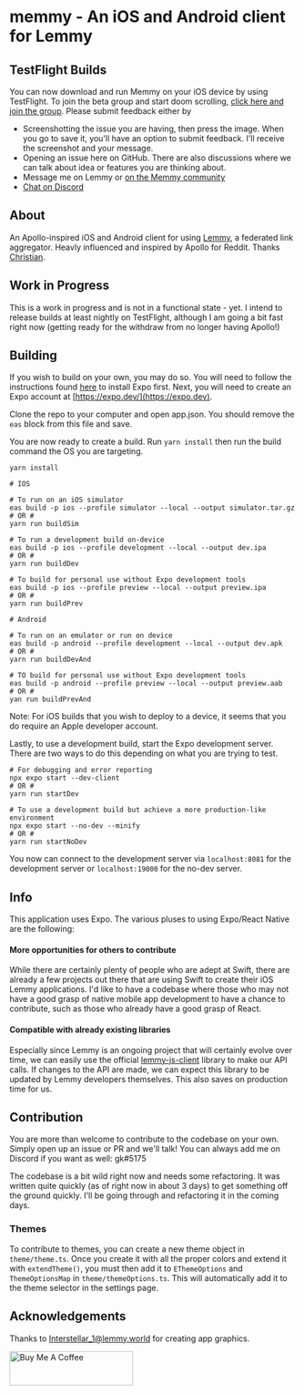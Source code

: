 # memmy - An iOS and Android client for Lemmy
## TestFlight Builds
You can now download and run Memmy on your iOS device by using TestFlight. To join the beta group and start doom scrolling, [click here and join the group](https://testflight.apple.com/join/6jaRU6rD). Please submit feedback either by
- Screenshotting the issue you are having, then press the image. When you go to save it, you'll have an option to submit feedback. I'll receive the screenshot and your message.
- Opening an issue here on GitHub. There are also discussions where we can talk about idea or features you are thinking about.
- Message me on Lemmy or [on the Memmy community](https://lemmy.ml/c/memmy)
- [Chat on Discord](https://discord.gg/dSHDF9SJB)

## About

An Apollo-inspired iOS and Android client for using [Lemmy](https://github.com/LemmyNet/lemmy), a federated link aggregator. Heavly influenced and inspired by Apollo for Reddit. Thanks [Christian](https://github.com/christianselig).

## Work in Progress
This is a work in progress and is not in a functional state - yet. I intend to release builds at least nightly on TestFlight, although I am going a bit fast right now (getting ready for the withdraw from no longer having Apollo!)

## Building
If you wish to build on your own, you may do so. You will need to follow the instructions found
[here](https://docs.expo.dev/get-started/installation/) to install Expo first. Next, you will need to create an Expo
account at [https://expo.dev/](https://expo.dev).

Clone the repo to your computer and open app.json. You should remove the `eas` block from this file and save.

You are now ready to create a build. Run `yarn install` then run the build command the OS you are targeting.

```shell
yarn install

# IOS

# To run on an iOS simulator
eas build -p ios --profile simulator --local --output simulator.tar.gz
# OR #
yarn run buildSim

# To run a development build on-device
eas build -p ios --profile development --local --output dev.ipa
# OR #
yarn run buildDev

# To build for personal use without Expo development tools
eas build -p ios --profile preview --local --output preview.ipa
# OR #
yarn run buildPrev

# Android

# To run on an emulator or run on device
eas build -p android --profile development --local --output dev.apk
# OR #
yarn run buildDevAnd

# TO build for personal use without Expo development tools
eas build -p android --profile preview --local --output preview.aab
# OR #
yan run buildPrevAnd
```

Note: For iOS builds that you wish to deploy to a device, it seems that you do require an Apple developer account.

Lastly, to use a development build, start the Expo development server. There are two ways to do this depending on what
you are trying to test.

```shell
# For debugging and error reporting
npx expo start --dev-client
# OR #
yarn run startDev

# To use a development build but achieve a more production-like environment
npx expo start --no-dev --minify
# OR #
yarn run startNoDev
```

You now can connect to the development server via `localhost:8081` for the development server or `localhost:19000` for
the no-dev server.

## Info
This application uses Expo. The various pluses to using Expo/React Native are the following:

#### More opportunities for others to contribute
While there are certainly plenty of people who are adept at Swift,
there are already a few projects out there that are using Swift to create their iOS Lemmy applications. I'd like to
have a codebase where those who may not have a good grasp of native mobile app development to have a chance to contribute,
such as those who already have a good grasp of React.

#### Compatible with already existing libraries
Especially since Lemmy is an ongoing project that will certainly evolve over time, we can easily use the official
[lemmy-js-client](https://github.com/LemmyNet/lemmy-js-client) library to make our API calls. If changes to the API are
made, we can expect this library to be updated by Lemmy developers themselves. This also saves on production time for us.

## Contribution
You are more than welcome to contribute to the codebase on your own. Simply open up an issue or PR and we'll talk! You
can always add me on Discord if you want as well: gk#5175

The codebase is a bit wild right now and needs some refactoring. It was written quite quickly (as of right now in about
3 days) to get something off the ground quickly. I'll be going through and refactoring it in the coming days.

### Themes
To contribute to themes, you can create a new theme object in `theme/theme.ts`. Once you create it with all the proper colors 
and extend it with `extendTheme()`, you must then add it to `EThemeOptions` and `ThemeOptionsMap` in `theme/themeOptions.ts`.
This will automatically add it to the theme selector in the settings page.

## Acknowledgements
Thanks to [Interstellar_1@lemmy.world](https://lemmy.world/u/Interstellar_1) for creating app graphics.

<a href="https://www.buymeacoffee.com/gavink" target="_blank"><img src="https://cdn.buymeacoffee.com/buttons/v2/default-blue.png" alt="Buy Me A Coffee" style="height: 60px !important;width: 217px !important;" ></a>
